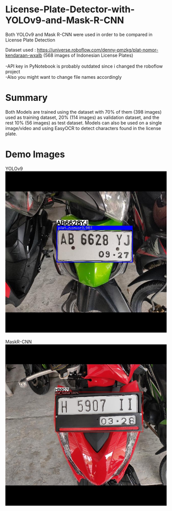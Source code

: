 # License-Plate-Detector-with-YOLOv9-and-Mask-R-CNN
Both YOLOv9 and Mask R-CNN were used in order to be compared in License Plate Detection

Dataset used : https://universe.roboflow.com/denny-pmzkg/plat-nomor-kendaraan-wxalb (568 images of Indonesian License Plates)
<br/>
<br/>
-API key in PyNotebook is probably outdated since i changed the roboflow project 
<br/>
-Also you might want to change file names accordingly

# Summary
Both Models are trained using the dataset with 70% of them (398 images) used as training dataset, 20% (114 images) as validation dataset, and the rest 10% (56 images) as test dataset.
Models can also be used on a single image/video and using EasyOCR to detect characters found in the license plate.

# Demo Images
YOLOv9
<br/>
![Image](https://raw.githubusercontent.com/DennyPrayogaSetiawanHalim/License-Plate-Detector-with-YOLOv9-and-Mask-R-CNN/refs/heads/main/yolov9-images/pred10.jpg)
<br/>
<br/>
MaskR-CNN
<br/>
![Image](https://raw.githubusercontent.com/DennyPrayogaSetiawanHalim/License-Plate-Detector-with-YOLOv9-and-Mask-R-CNN/refs/heads/main/mask-rcnn-images/pred1.jpg)

